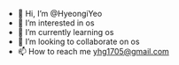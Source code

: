 - 👋 Hi, I’m @HyeongiYeo
- 👀 I’m interested in os
- 🌱 I’m currently learning os
- 💞️ I’m looking to collaborate on os
- 📫 How to reach me yhg1705@gmail.com

<!---
HyeongiYeo/HyeongiYeo is a ✨ special ✨ repository because its `README.md` (this file) appears on your GitHub profile.
You can click the Preview link to take a look at your changes.
--->
